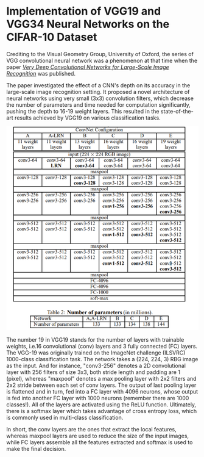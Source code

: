 # Implementation of VGG19 and VGG34 Neural Networks on the CIFAR-10 Dataset

Crediting to the Visual Geometry Group, University of Oxford, the series of VGG convolutional neural network was a phenomenon at that time when the paper [*Very Deep Convolutional Networks for Large-Scale Image Recognition*](https://arxiv.org/abs/1409.1556) was published. 

The paper investigated the effect of a CNN's depth on its accuracy in the large-scale image recognition setting. It proposed a novel architecture of neural networks using very small (3x3) convolution filters, which decrease the number of parameters and time needed for computation significantly, pushing the depth to 16-19 weight layers. This resulted in the state-of-the-art results achieved by VGG19 on various classification tasks.

![VGG Structure](https://github.com/wwwCielwww/Implementation-of-VGGs-on-CIFAR-10/blob/main/Model-Structures/vgg.png)

The number 19 in VGG19 stands for the number of layers with trainable weights, i.e.16 convolutional (conv) layers and 3 fully connected (FC) layers. The VGG-19 was originally trained on the ImageNet challenge (ILSVRC) 1000-class classification task. The network takes a (224, 224, 3) RBG image as the input. And for instance, "conv3-256" denotes a 2D convolutional layer with 256 filters of size 3x3, both stride length and padding are 1 (pixel), whereas "maxpool" denotes a max pooling layer with 2x2 filters and 2x2 stride between each set of conv layers. The output of last pooling layer is flattened and in turn, fed into a FC layer with 4096 neurons, whose output is fed into another FC layer with 1000 neurons (remember there are 1000 classes!). All of the layers are activated using the ReLU function. Ultimately, there is a softmax layer which takes advantage of cross entropy loss, which is commonly used in multi-class classification.

In short, the conv layers are the ones that extract the local features, whereas maxpool layers are used to reduce the size of the input images, while FC layers assemble all the features extracted and softmax is used to make the final decision.
